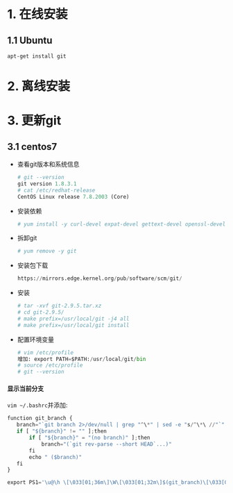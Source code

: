 # 1. 在线安装

## 1.1 Ubuntu

```bash
apt-get install git
```

# 2. 离线安装

# 3. 更新git

## 3.1 centos7

* 查看git版本和系统信息

  ```python
  # git --version
  git version 1.8.3.1
  # cat /etc/redhat-release 
  CentOS Linux release 7.8.2003 (Core)
  ```

* 安装依赖

  ```python
  # yum install -y curl-devel expat-devel gettext-devel openssl-devel zlib-devel asciidoc gcc perl-ExtUtils-MakeMaker
  ```

* 拆卸git

  ```python
  # yum remove -y git
  ```

* 安装包下载

  ```python
  https://mirrors.edge.kernel.org/pub/software/scm/git/
  ```

* 安装

  ```python
  # tar -xvf git-2.9.5.tar.xz
  # cd git-2.9.5/
  # make prefix=/usr/local/git -j4 all
  # make prefix=/usr/local/git install
  ```

* 配置环境变量

  ```python
  # vim /etc/profile
  增加: export PATH=$PATH:/usr/local/git/bin
  # source /etc/profile
  # git --version
  ```

#### 显示当前分支

`vim ~/.bashrc`并添加:

```python
function git_branch {
   branch="`git branch 2>/dev/null | grep "^\*" | sed -e "s/^\*\ //"`"
   if [ "${branch}" != "" ];then
       if [ "${branch}" = "(no branch)" ];then
           branch="(`git rev-parse --short HEAD`...)"
       fi
       echo " ($branch)"
   fi
}

export PS1='\u@\h \[\033[01;36m\]\W\[\033[01;32m\]$(git_branch)\[\033[00m\] \$ '
```



